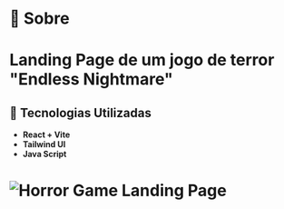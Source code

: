 # 📃 Sobre
# Landing Page de um jogo de terror "Endless Nightmare"
## 🚀 Tecnologias Utilizadas
 * **React + Vite** 
 * **Tailwind UI** 
 * **Java Script**
#

# ![Horror Game Landing Page](https://user-images.githubusercontent.com/104867612/226136943-31dbf0da-600b-4b5a-bc2f-06a384aa1a09.jpg)
